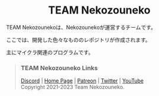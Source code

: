<h1 align="center">TEAM Nekozouneko</h1>
TEAM Nekozounekoは、Nekozounekoが運営するチームです。

ここでは、開発した色々なもののレポジトリが作成されます。

主にマイクラ関連のプログラムです。

> ### TEAM Nekozouneko Links
> [Discord](https://www.nekozouneko.net/discord) | [Home Page](https://www.nekozouneko.net/) | [Patreon](https://patreon.com/TEAMNekozouneko) | [Twitter](https://twitter.com/TEAMNekozouneko) | [YouTube](https://youtube.com/@TEAMNekozouneko)<br>
> Copyright 2021-2023 Team Nekozouneko.
